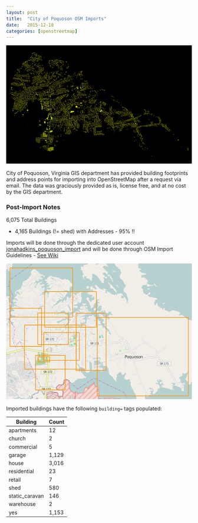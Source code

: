 ```yaml
---
layout: post
title:  "City of Poquoson OSM Imports"
date:   2015-12-18
categories: [openstreetmap]
---
```


![](https://raw.githubusercontent.com/jonahadkins/poquoson-OSM-imports/master/poquoson.png)

City of Poquoson, Virginia GIS department has provided building footprints and address points for importing into OpenStreetMap after a request via email. The data was graciously provided as is, license free, and at no cost by the GIS department.  


### Post-Import Notes  

6,075 Total Buildings  
* 4,165 Buildings (!= shed) with Addresses - 95%  !!

Imports will be done through the dedicated user account [jonahadkins_poquoson_import](https://www.openstreetmap.org/user/jonahadkins_poquoson_import) and will be done through OSM Import Guidelines - [See Wiki](https://wiki.openstreetmap.org/wiki/City_of_Poquoson_Buildings/Address_Import)

![](https://raw.githubusercontent.com/jonahadkins/poquoson-OSM-imports/master/post-import.png)

Imported buildings have the following `building=` tags populated:  

| Building  |   Count |
| ------------- | ------------- |
| apartments  | 12  |
| church  | 2  |
| commercial  | 5  |
| garage  | 1,129  |
| house  | 3,016  |
| residential  | 23  |
| retail  | 7  |
| shed  | 580  |
| static_caravan  | 146  |
| warehouse  | 2  |
| yes  | 1,153  |
